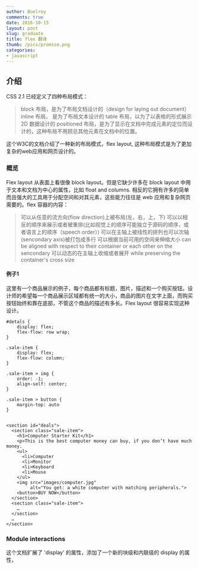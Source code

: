 ```yaml
---
author: Boelroy
comments: true
date: 2016-10-15
layout: post
slug: graduate
title: flex 翻译
thumb: /pics/promise.png
categories:
- javascript
---
```

## 介绍
CSS 2.1 已经定义了四种布局模式：

>block 布局，是为了布局文档设计的（design for laying out document）
>inline 布局， 是为了布局文本设计的
>table 布局，以为了以表格的形式展示 2D 数据设计的
>positioned 布局，是为了显示在文档中完成元素的定位而设计的，这种布局不用顾忌其他元素在文档中的位置。

这个W3C的文档介绍了一种新的布局模式，flex layout, 这种布局模式是为了更加复杂的web应用和网页设计的。

### 概览
Flex layout 从表面上看很像 block layout。但是它缺少许多在 block layout 中用于文本和文档为中心的属性，比如 float and columns. 相反的它拥有许多的简单而且强大的工具用于分配空间和对其元素，这些能力往往是 web 应用和复杂网页需要的。flex 容器的内容：

>可以从任意的流方向(flow direction)上被布局(左，右，上，下)
>可以以相反的顺序来展示或者被重排(比如视觉上的顺序可能独立于源码的顺序，或者语言上的顺序（speech order）)
>可以在主轴上被线性的排列也可以次轴(sencondary axis)被打包成多行
>可以根据当前可用的空间来伸缩大小
>can be aligned with respect to their container or each other on the sencondary
>可以动态的在主轴上收缩或者展开 while preserving the container's cross size


#### 例子1
这里有一个商品展示的例子，每个商品都有标题，图片，描述和一个购买按钮。设计师的希望每一个商品展示区域都有统一的大小，商品的图片在文字上面，而购买按钮始终和靠在底部，不管这个商品的描述有多长。Flex layout 很容易实现这种设计。

```code
#detals {
	display: flex;
	flex-flow: row wrap;
}

.sale-item {
	display: flex;
	flex-flow: column;
}

.sale-item > img {
	order: -1;
	align-self: center;
}

.sale-item > button {
	margin-top: auto
}


<section id="deals">
  <section class="sale-item">
    <h1>Computer Starter Kit</h1>
    <p>This is the best computer money can buy, if you don’t have much money.
    <ul>
      <li>Computer
      <li>Monitor
      <li>Keyboard
      <li>Mouse
    </ul>
    <img src="images/computer.jpg"
         alt="You get: a white computer with matching peripherals.">
    <button>BUY NOW</button>
  </section>
  <section class="sale-item">
    …
  </section>
  …
</section>
```

### Module interactions

这个文档扩展了 'display' 的属性，添加了一个新的块级和内联级的 display 的属性，